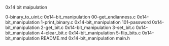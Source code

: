 0x14 bit maipulation

0-binary_to_uint.c
0x14-bit_manipulation
00-get_endianness.c
0x14-bit_manipulation
1-print_binary.c
0x14-bit_manipulation
101-password
0x14-bit_manipulation
2-get_bit.c
0x14-bit_manipulation
3-set_bit.c
0x14-bit_manipulation
4-clear_bit.c
0x14-bit_manipulation
5-flip_bits.c
0x14-bit_manipulation
README.md
0x14-bit_manipulation
main.h
